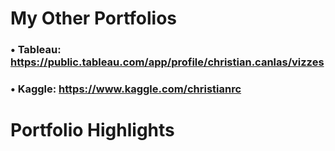 # My Other Portfolios
### • Tableau: https://public.tableau.com/app/profile/christian.canlas/vizzes
### • Kaggle: https://www.kaggle.com/christianrc

# Portfolio Highlights
